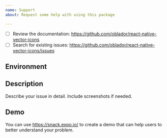 ```yaml
---
name: Support
about: Request some help with using this package

---
```


<!-- Requirements: please go through this checklist before opening a new issue -->
  - [ ] Review the documentation: https://github.com/oblador/react-native-vector-icons
  - [ ] Search for existing issues: https://github.com/oblador/react-native-vector-icons/issues

<!-- Describe your environment (OS, target platform, react-native-vector-icons version etc.) -->
## Environment

<!-- Describe what you want to do and what you have tried. -->
## Description
Describe your issue in detail. Include screenshots if needed.

## Demo
You can use https://snack.expo.io/ to create a demo that can help users to better understand your problem.
